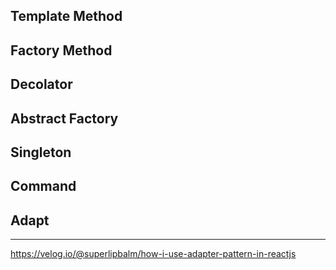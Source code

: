 

## Template Method



## Factory Method



## Decolator



## Abstract Factory



## Singleton



## Command



## Adapt
-------



https://velog.io/@superlipbalm/how-i-use-adapter-pattern-in-reactjs